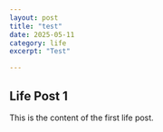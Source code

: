 ```yaml
---
layout: post
title: "test"
date: 2025-05-11
category: life
excerpt: "Test"

---
```

## Life Post 1
This is the content of the first life post.